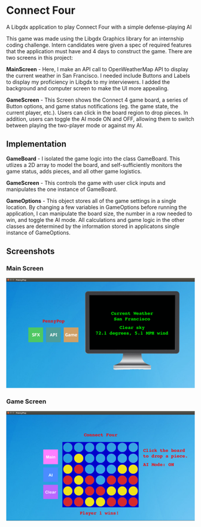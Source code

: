 # Connect Four
A Libgdx application to play Connect Four with a simple defense-playing AI

This game was made using the Libgdx Graphics library for an internship coding challenge. Intern candidates were given a spec 
of required features that the application must have and 4 days to construct the game. There are two screens in this project:

**MainScreen** - Here, I make an API call to OpenWeatherMap API to display the current weather in San Francisco. I needed include Buttons and Labels to display my proficiency in Libgdx to my interviewers. I added the background and computer screen to make the UI more appealing.

**GameScreen** - This Screen shows the Connect 4 game board, a series of Button options, and game status notifications (eg. the game state, the current player, etc.). Users can click in the board region to drop pieces. In addition, users can toggle the AI mode ON and OFF, allowing them to switch between playing the two-player mode or against my AI.

## Implementation

**GameBoard** - I isolated the game logic into the class GameBoard. This utlizes a 2D array to model the board, and self-sufficiently monitors the game status, adds pieces, and all other game logistics. 

**GameScreen** - This controls the game with user click inputs and manipulates the one instance of GameBoard.

**GameOptions** - This object stores all of the game settings in a single location. By changing a few variables in GameOptions before running the application, I can manipulate the board size, the number in a row needed to win, and toggle the AI mode. All calculations and game logic in the other classes are determined by the information stored in applicatons single instance of GameOptions.


## Screenshots
### Main Screen
![alt text](/screenshots/main-screen.png?raw=true "Main Screen")

### Game Screen
![alt text](/screenshots/gameplay-ai.png?raw=true "Game Screen")
